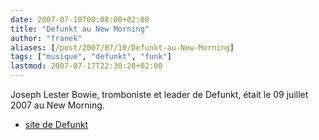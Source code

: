 ```yaml
---
date: 2007-07-10T00:08:00+02:00
title: "Defunkt au New Morning"
author: "franek"
aliases: [/post/2007/07/10/Defunkt-au-New-Morning]
tags: ["musique", "defunkt", "funk"]
lastmod: 2007-07-17T22:30:28+02:00
---
```

Joseph Lester Bowie, tromboniste et leader de Defunkt, était le 09 juillet 2007 au New Morning.

- [site de Defunkt](http://www.defunktmusic.com/)
